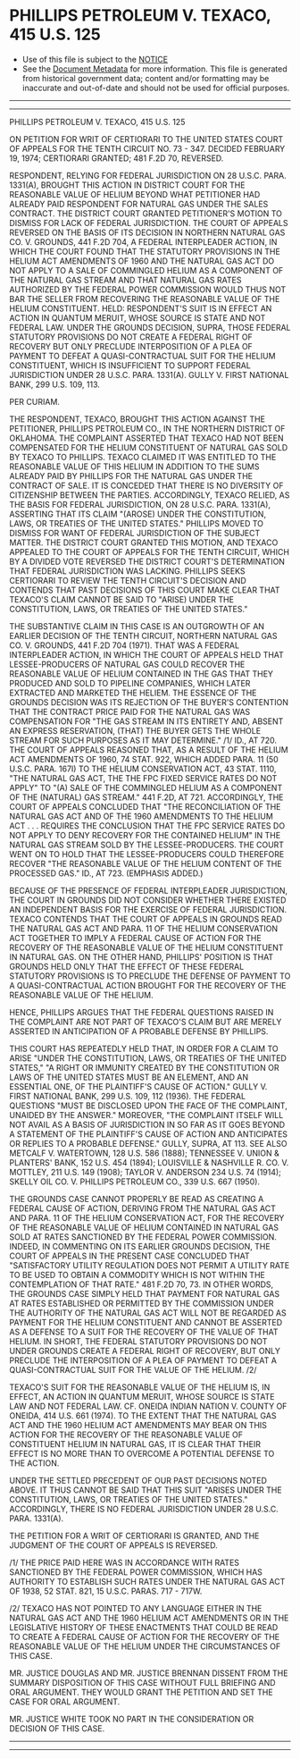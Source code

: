 ---
---

# PHILLIPS PETROLEUM V. TEXACO, 415 U.S. 125

* Use of this file is subject to the [NOTICE](https://github.com/publicdocs/notice/blob/master/NOTICE)
* See the [Document Metadata](../../../) for more information.
  This file is generated from historical government data; content and/or formatting may be inaccurate and out-of-date and should not be used for official purposes.

----------
----------

PHILLIPS PETROLEUM V. TEXACO, 415 U.S. 125

ON PETITION FOR WRIT OF CERTIORARI TO THE UNITED STATES COURT OF APPEALS FOR THE TENTH CIRCUIT NO. 73 - 347.  DECIDED FEBRUARY 19, 1974; CERTIORARI GRANTED; 481 F.2D 70, REVERSED.

RESPONDENT, RELYING FOR FEDERAL JURISDICTION ON 28 U.S.C. PARA. 1331(A), BROUGHT THIS ACTION IN DISTRICT COURT FOR THE REASONABLE VALUE OF HELIUM BEYOND WHAT PETITIONER HAD ALREADY PAID RESPONDENT FOR NATURAL GAS UNDER THE SALES CONTRACT.  THE DISTRICT COURT GRANTED PETITIONER'S MOTION TO DISMISS FOR LACK OF FEDERAL JURISDICTION.  THE COURT OF APPEALS REVERSED ON THE BASIS OF ITS DECISION IN NORTHERN NATURAL GAS CO. V. GROUNDS, 441 F.2D 704, A FEDERAL INTERPLEADER ACTION, IN WHICH THE COURT FOUND THAT THE STATUTORY PROVISIONS IN THE HELIUM ACT AMENDMENTS OF 1960 AND THE NATURAL GAS ACT DO NOT APPLY TO A SALE OF COMMINGLED HELIUM AS A COMPONENT OF THE NATURAL GAS STREAM AND THAT NATURAL GAS RATES AUTHORIZED BY THE FEDERAL POWER COMMISSION WOULD THUS NOT BAR THE SELLER FROM RECOVERING THE REASONABLE VALUE OF THE HELIUM CONSTITUENT.  HELD:  RESPONDENT'S SUIT IS IN EFFECT AN ACTION IN QUANTUM MERUIT, WHOSE SOURCE IS STATE AND NOT FEDERAL LAW.  UNDER THE GROUNDS DECISION, SUPRA, THOSE FEDERAL STATUTORY PROVISIONS DO NOT CREATE A FEDERAL RIGHT OF RECOVERY BUT ONLY PRECLUDE INTERPOSITION OF A PLEA OF PAYMENT TO DEFEAT A QUASI-CONTRACTUAL SUIT FOR THE HELIUM CONSTITUENT, WHICH IS INSUFFICIENT TO SUPPORT FEDERAL JURISDICTION UNDER 28 U.S.C. PARA. 1331(A).  GULLY V. FIRST NATIONAL BANK, 299 U.S. 109, 113.

PER CURIAM.

THE RESPONDENT, TEXACO, BROUGHT THIS ACTION AGAINST THE PETITIONER, PHILLIPS PETROLEUM CO., IN THE NORTHERN DISTRICT OF OKLAHOMA.  THE COMPLAINT ASSERTED THAT TEXACO HAD NOT BEEN COMPENSATED FOR THE HELIUM CONSTITUENT OF NATURAL GAS SOLD BY TEXACO TO PHILLIPS.  TEXACO CLAIMED IT WAS ENTITLED TO THE REASONABLE VALUE OF THIS HELIUM IN ADDITION TO THE SUMS ALREADY PAID BY PHILLIPS FOR THE NATURAL GAS UNDER THE CONTRACT OF SALE.  IT IS CONCEDED THAT THERE IS NO DIVERSITY OF CITIZENSHIP BETWEEN THE PARTIES.  ACCORDINGLY, TEXACO RELIED, AS THE BASIS FOR FEDERAL JURISDICTION, ON 28 U.S.C. PARA. 1331(A), ASSERTING THAT ITS CLAIM "(AROSE) UNDER THE CONSTITUTION, LAWS, OR TREATIES OF THE UNITED STATES."  PHILLIPS MOVED TO DISMISS FOR WANT OF FEDERAL JURISDICTION OF THE SUBJECT MATTER.  THE DISTRICT COURT GRANTED THIS MOTION, AND TEXACO APPEALED TO THE COURT OF APPEALS FOR THE TENTH CIRCUIT, WHICH BY A DIVIDED VOTE REVERSED THE DISTRICT COURT'S DETERMINATION THAT FEDERAL JURISDICTION WAS LACKING.  PHILLIPS SEEKS CERTIORARI TO REVIEW THE TENTH CIRCUIT'S DECISION AND CONTENDS THAT PAST DECISIONS OF THIS COURT MAKE CLEAR THAT TEXACO'S CLAIM CANNOT BE SAID TO "ARISE) UNDER THE CONSTITUTION, LAWS, OR TREATIES OF THE UNITED STATES."

THE SUBSTANTIVE CLAIM IN THIS CASE IS AN OUTGROWTH OF AN EARLIER DECISION OF THE TENTH CIRCUIT, NORTHERN NATURAL GAS CO. V. GROUNDS, 441 F.2D 704 (1971).  THAT WAS A FEDERAL INTERPLEADER ACTION, IN WHICH THE COURT OF APPEALS HELD THAT LESSEE-PRODUCERS OF NATURAL GAS COULD RECOVER THE REASONABLE VALUE OF HELIUM CONTAINED IN THE GAS THAT THEY PRODUCED AND SOLD TO PIPELINE COMPANIES, WHICH LATER EXTRACTED AND MARKETED THE HELIEM.  THE ESSENCE OF THE GROUNDS DECISION WAS ITS REJECTION OF THE BUYER'S CONTENTION THAT THE CONTRACT PRICE PAID FOR THE NATURAL GAS WAS COMPENSATION FOR "THE GAS STREAM IN ITS ENTIRETY AND, ABSENT AN EXPRESS RESERVATION, (THAT) THE BUYER GETS THE WHOLE STREAM FOR SUCH PURPOSES AS IT MAY DETERMINE."  /1/  ID., AT 720.  THE COURT OF APPEALS REASONED THAT, AS A RESULT OF THE HELIUM ACT AMENDMENTS OF 1960, 74 STAT. 922, WHICH ADDED PARA. 11 (50 U.S.C. PARA. 167I) TO THE HELIUM CONSERVATION ACT, 43 STAT. 1110, "THE NATURAL GAS ACT, THE THE FPC FIXED SERVICE RATES DO NOT APPLY" TO "(A) SALE OF THE COMMINGLED HELIUM AS A COMPONENT OF THE (NATURAL) GAS STREAM."  441 F.2D, AT 721.  ACCORDINGLY, THE COURT OF APPEALS CONCLUDED THAT "THE RECONCILIATION OF THE NATURAL GAS ACT AND OF THE 1960 AMENDMENTS TO THE HELIUM ACT . . . REQUIRES THE CONCLUSION THAT THE FPC SERVICE RATES DO NOT APPLY TO DENY RECOVERY FOR THE CONTAINED HELIUM" IN THE NATURAL GAS STREAM SOLD BY THE LESSEE-PRODUCERS.  THE COURT WENT ON TO HOLD THAT THE LESSEE-PRODUCERS COULD THEREFORE RECOVER "THE REASONABLE VALUE OF THE HELIUM CONTENT OF THE PROCESSED GAS."  ID., AT 723.  (EMPHASIS ADDED.)

BECAUSE OF THE PRESENCE OF FEDERAL INTERPLEADER JURISDICTION, THE COURT IN GROUNDS DID NOT CONSIDER WHETHER THERE EXISTED AN INDEPENDENT BASIS FOR THE EXERCISE OF FEDERAL JURISDICTION.  TEXACO CONTENDS THAT THE COURT OF APPEALS IN GROUNDS READ THE NATURAL GAS ACT AND PARA. 11 OF THE HELIUM CONSERVATION ACT TOGETHER TO IMPLY A FEDERAL CAUSE OF ACTION FOR THE RECOVERY OF THE REASONABLE VALUE OF THE HELIUM CONSTITUENT IN NATURAL GAS.  ON THE OTHER HAND, PHILLIPS' POSITION IS THAT GROUNDS HELD ONLY THAT THE EFFECT OF THESE FEDERAL STATUTORY PROVISIONS IS TO PRECLUDE THE DEFENSE OF PAYMENT TO A QUASI-CONTRACTUAL ACTION BROUGHT FOR THE RECOVERY OF THE REASONABLE VALUE OF THE HELIUM.

HENCE, PHILLIPS ARGUES THAT THE FEDERAL QUESTIONS RAISED IN THE COMPLAINT ARE NOT PART OF TEXACO'S CLAIM BUT ARE MERELY ASSERTED IN ANTICIPATION OF A PROBABLE DEFENSE BY PHILLIPS.

THIS COURT HAS REPEATEDLY HELD THAT, IN ORDER FOR A CLAIM TO ARISE "UNDER THE CONSTITUTION, LAWS, OR TREATIES OF THE UNITED STATES," "A RIGHT OR IMMUNITY CREATED BY THE CONSTITUTION OR LAWS OF THE UNITED STATES MUST BE AN ELEMENT, AND AN ESSENTIAL ONE, OF THE PLAINTIFF'S CAUSE OF ACTION."  GULLY V. FIRST NATIONAL BANK, 299 U.S. 109, 112 (1936).  THE FEDERAL QUESTIONS "MUST BE DISCLOSED UPON THE FACE OF THE COMPLAINT, UNAIDED BY THE ANSWER."  MOREOVER, "THE COMPLAINT ITSELF WILL NOT AVAIL AS A BASIS OF JURISDICTION IN SO FAR AS IT GOES BEYOND A STATEMENT OF THE PLAINTIFF'S CAUSE OF ACTION AND ANTICIPATES OR REPLIES TO A PROBABLE DEFENSE."  GULLY, SUPRA, AT 113.  SEE ALSO METCALF V. WATERTOWN, 128 U.S. 586 (1888); TENNESSEE V. UNION & PLANTERS' BANK, 152 U.S. 454 (1894); LOUISVILLE & NASHVILLE R. CO. V. MOTTLEY, 211 U.S. 149 (1908); TAYLOR V. ANDERSON 234 U.S. 74 (1914); SKELLY OIL CO. V. PHILLIPS PETROLEUM CO., 339 U.S. 667 (1950).

THE GROUNDS CASE CANNOT PROPERLY BE READ AS CREATING A FEDERAL CAUSE OF ACTION, DERIVING FROM THE NATURAL GAS ACT AND PARA. 11 OF THE HELIUM CONSERVATION ACT, FOR THE RECOVERY OF THE REASONABLE VALUE OF HELIUM CONTAINED IN NATURAL GAS SOLD AT RATES SANCTIONED BY THE FEDERAL POWER COMMISSION.  INDEED, IN COMMENTING ON ITS EARLIER GROUNDS DECISION, THE COURT OF APPEALS IN THE PRESENT CASE CONCLUDED THAT "SATISFACTORY UTILITY REGULATION DOES NOT PERMIT A UTILITY RATE TO BE USED TO OBTAIN A COMMODITY WHICH IS NOT WITHIN THE CONTEMPLATION OF THAT RATE."  481 F.2D 70, 73.  IN OTHER WORDS, THE GROUNDS CASE SIMPLY HELD THAT PAYMENT FOR NATURAL GAS AT RATES ESTABLISHED OR PERMITTED BY THE COMMISSION UNDER THE AUTHORITY OF THE NATURAL GAS ACT WILL NOT BE REGARDED AS PAYMENT FOR THE HELIUM CONSTITUENT AND CANNOT BE ASSERTED AS A DEFENSE TO A SUIT FOR THE RECOVERY OF THE VALUE OF THAT HELIUM.  IN SHORT, THE FEDERAL STATUTORY PROVISIONS DO NOT UNDER GROUNDS CREATE A FEDERAL RIGHT OF RECOVERY, BUT ONLY PRECLUDE THE INTERPOSITION OF A PLEA OF PAYMENT TO DEFEAT A QUASI-CONTRACTUAL SUIT FOR THE VALUE OF THE HELIUM.  /2/

TEXACO'S SUIT FOR THE REASONABLE VALUE OF THE HELIUM IS, IN EFFECT, AN ACTION IN QUANTUM MERUIT, WHOSE SOURCE IS STATE LAW AND NOT FEDERAL LAW.  CF. ONEIDA INDIAN NATION V. COUNTY OF ONEIDA, 414 U.S. 661 (1974).  TO THE EXTENT THAT THE NATURAL GAS ACT AND THE 1960 HELIUM ACT AMENDMENTS MAY BEAR ON THIS ACTION FOR THE RECOVERY OF THE REASONABLE VALUE OF CONSTITUENT HELIUM IN NATURAL GAS, IT IS CLEAR THAT THEIR EFFECT IS NO MORE THAN TO OVERCOME A POTENTIAL DEFENSE TO THE ACTION.

UNDER THE SETTLED PRECEDENT OF OUR PAST DECISIONS NOTED ABOVE.  IT THUS CANNOT BE SAID THAT THIS SUIT "ARISES UNDER THE CONSTITUTION, LAWS, OR TREATIES OF THE UNITED STATES."  ACCORDINGLY, THERE IS NO FEDERAL JURISDICTION UNDER 28 U.S.C. PARA. 1331(A).

THE PETITION FOR A WRIT OF CERTIORARI IS GRANTED, AND THE JUDGMENT OF THE COURT OF APPEALS IS REVERSED.

/1/  THE PRICE PAID HERE WAS IN ACCORDANCE WITH RATES SANCTIONED BY THE FEDERAL POWER COMMISSION, WHICH HAS AUTHORITY TO ESTABLISH SUCH RATES UNDER THE NATURAL GAS ACT OF 1938, 52 STAT. 821, 15 U.S.C. PARAS. 717 - 717W.

/2/  TEXACO HAS NOT POINTED TO ANY LANGUAGE EITHER IN THE NATURAL GAS ACT AND THE 1960 HELIUM ACT AMENDMENTS OR IN THE LEGISLATIVE HISTORY OF THESE ENACTMENTS THAT COULD BE READ TO CREATE A FEDERAL CAUSE OF ACTION FOR THE RECOVERY OF THE REASONABLE VALUE OF THE HELIUM UNDER THE CIRCUMSTANCES OF THIS CASE.

MR. JUSTICE DOUGLAS AND MR. JUSTICE BRENNAN DISSENT FROM THE SUMMARY DISPOSITION OF THIS CASE WITHOUT FULL BRIEFING AND ORAL ARGUMENT.  THEY WOULD GRANT THE PETITION AND SET THE CASE FOR ORAL ARGUMENT.

MR. JUSTICE WHITE TOOK NO PART IN THE CONSIDERATION OR DECISION OF THIS CASE.


----------
----------

